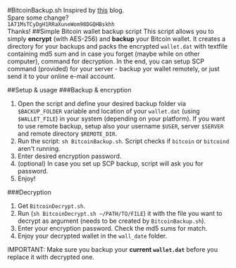 #BitcoinBackup.sh
Inspired by [this](http://plasticliving.blogspot.com/2011/05/my-preferred-way-to-backup-bitcoin.html) blog.  
Spare some change?  
`1A71MsTCyDgH1RRaXuneWom98DGQHBskhh`  
Thanks!
##Simple Bitcoin wallet backup script
This script allows you to simply __encrypt__ (with AES-256) and __backup__ your Bitcoin wallet. It creates a directory for your backups and packs the encrypted `wallet.dat` with textfile containing md5 sum and in case you forget (maybe while on other computer), command for decryption. In the end, you can setup SCP command (provided) for your server - backup yor wallet remotely, or just send it to your online e-mail account.

##Setup & usage
###Backup & encryption
1. Open the script and define your desired backup folder via `$BACKUP_FOLDER` variable and location of your `wallet.dat` (using `$WALLET_FILE`) in your system (depending on your platform). If you want to use remote backup, setup also your username `$USER`, server `$SERVER` and remote directory `$REMOTE_DIR`.
2. Run the script: `sh BitcoinBackup.sh`. Script checks if `bitcoin` or `bitcoind` aren't running.
3. Enter desired encryption password.
4. (optional) In case you set up SCP backup, script will ask you for password.
5. Enjoy!

###Decryption
1. Get `BitcoinDecrypt.sh`.
2. Run (`sh BitcoinDecrypt.sh ~/PATH/TO/FILE`) it with the file you want to decrypt as argument (needs to be created by `BitcoinBackup.sh`).
3. Enter your encryption password. Check the md5 sums for match.
4. Enjoy your decrypted wallet in the `wall_date` folder.

IMPORTANT: Make sure you backup your **current `wallet.dat`** before you replace it with decrypted one.
